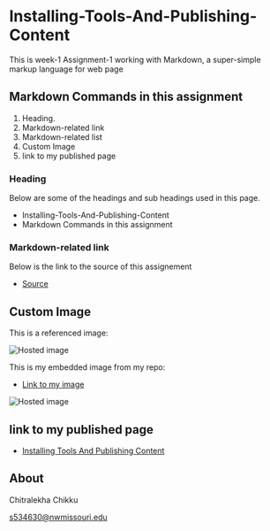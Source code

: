 # Installing-Tools-And-Publishing-Content
This is week-1 Assignment-1 working  with Markdown, a super-simple markup language for web page

## Markdown Commands in this assignment

1. Heading. 
1. Markdown-related link
1. Markdown-related list
1. Custom Image 
1. link to my published page 

### Heading
 Below are some of the headings and sub headings used in this page.
-  Installing-Tools-And-Publishing-Content
-  Markdown Commands in this assignment 

### Markdown-related link
  Below is the link to the source of this assignement
  
  - [Source](https://profcase.github.io/working-with-markdown/ "Working With Markdown Webpage")
   


## Custom Image

This is a referenced image:

![Hosted image](https://s.abcnews.com/images/Business/GTY_rabbit_sr_140508_16x9_992.jpg "imge")

This is my embedded image from my repo:
 - [Link to my image](https://chitralekhach.github.io/bunny.jpg "bunny")

![Hosted image](https://chitralekhach.github.io/bunny.jpg "bunny")


## link to my published page 
 
   - [Installing Tools And Publishing Content](https://chitralekhach.github.io/ "XYZ")

##  About

Chitralekha Chikku

s534630@nwmissouri.edu


